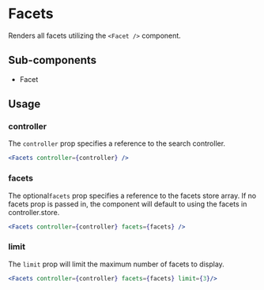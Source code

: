 # Facets

Renders all facets utilizing the `<Facet />` component.

## Sub-components
- Facet

## Usage

### controller
The `controller` prop specifies a reference to the search controller.

```jsx
<Facets controller={controller} />
```

### facets
The optional`facets` prop specifies a reference to the facets store array. If no facets prop is passed in, the component will default to using the facets in controller.store. 

```jsx
<Facets controller={controller} facets={facets} />
```

### limit
The `limit` prop will limit the maximum number of facets to display.

```jsx
<Facets controller={controller} facets={facets} limit={3}/>
```